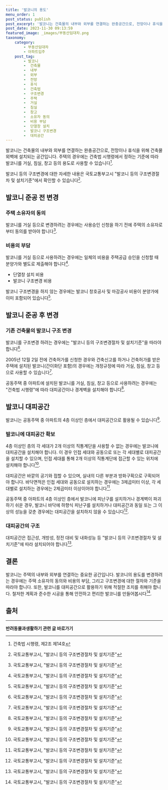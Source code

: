 ```yaml
---
title: '발코니의 용도'
menu_order: 1
post_status: publish
post_excerpt: '발코니는 건축물의 내부와 외부를 연결하는 완충공간으로, 전망이나 휴식을 위해 건축물 외벽에 설치되는 공간입니다. 주택의 경우에는 건축법 시행령에서 정하는 기준에 따라 발코니를 거실, 침실, 창고 등의 용도로 사용할 수 있습니다  1 .'
post_date: 2023-11-30 09:13:59
featured_image: _images/부동산임대차.png
taxonomy:
    category:
        - 부동산임대차
        - 아파트입주
    post_tag:
        - 발코니
        -  건축물
        -  내부
        -  외부
        -  전망
        -  휴식
        -  건축법
        -  구조변경
        -  주택
        -  거실
        -  침실
        -  창고
        -  소유자 동의
        -  비용 부담
        -  단열창 설치
        -  발코니 구조변경
        -  대피공간
---
```



발코니는 건축물의 내부와 외부를 연결하는 완충공간으로, 전망이나 휴식을 위해 건축물 외벽에 설치되는 공간입니다. 주택의 경우에는 건축법 시행령에서 정하는 기준에 따라 발코니를 거실, 침실, 창고 등의 용도로 사용할 수 있습니다[^1].

발코니 등의 구조변경에 대한 자세한 내용은 국토교통부고시 "발코니 등의 구조변경절차 및 설치기준"에서 확인할 수 있습니다[^2].

## 발코니 준공 전 변경

### 주택 소유자의 동의

발코니를 거실 등으로 변경하려는 경우에는 사용승인 신청을 하기 전에 주택의 소유자로부터 동의를 받아야 합니다[^2].

### 비용의 부담

발코니를 거실 등으로 사용하려는 경우에는 일체의 비용을 주택공급 승인을 신청할 때 분양가와 별도로 제출해야 합니다[^2].

- 단열창 설치 비용
- 발코니 구조변경 비용

발코니 구조변경을 하지 않는 경우에는 발코니 창호공사 및 마감공사 비용이 분양가에 이미 포함되어 있습니다[^2].

## 발코니 준공 후 변경

### 기존 건축물의 발코니 구조 변경

발코니를 구조변경 하려는 경우에는 "발코니 등의 구조변경절차 및 설치기준"을 따라야 합니다[^2].

2005년 12월 2일 전에 건축허가를 신청한 경우와 건축신고를 하거나 건축허가를 받은 주택에 설치된 발코니(간이화단 포함)의 경우에는 개정규정에 따라 거실, 침실, 창고 등으로 사용할 수 있습니다[^2].

공동주택 중 아파트에 설치된 발코니를 거실, 침실, 창고 등으로 사용하려는 경우에는 "건축법 시행령"에 따라 대피공간이나 경계벽을 설치해야 합니다[^2].

## 발코니 대피공간

발코니는 공동주택 중 아파트의 4층 이상인 층에서 대피공간으로 활용될 수 있습니다[^2].

### 발코니에 대피공간 확보

4층 이상인 층의 각 세대가 2개 이상의 직통계단을 사용할 수 없는 경우에는 발코니에 대피공간을 설치해야 합니다. 이 경우 인접 세대와 공동으로 또는 각 세대별로 대피공간을 설치할 수 있으며, 인접 세대를 통해 2개 이상의 직통계단에 접근할 수 있는 위치에 설치해야 합니다[^2].

대피공간은 바깥의 공기와 접할 수 있으며, 실내의 다른 부분과 방화구획으로 구획되어야 합니다. 바닥면적은 인접 세대와 공동으로 설치하는 경우에는 3제곱미터 이상, 각 세대별로 설치하는 경우에는 2제곱미터 이상이어야 합니다[^2].

공동주택 중 아파트의 4층 이상인 층에서 발코니에 피난구를 설치하거나 경계벽이 파괴하기 쉬운 경우, 발코니 바닥에 하향식 피난구를 설치하거나 대피공간과 동일 또는 그 이상의 성능을 갖춘 경우에는 대피공간을 설치하지 않을 수 있습니다[^2].

### 대피공간의 구조

대피공간은 접근성, 개방성, 정전 대비 및 내화성능 등 "발코니 등의 구조변경절차 및 설치기준"에 따라 설치되어야 합니다[^2].

## 결론

발코니는 주택의 내부와 외부를 연결하는 중요한 공간입니다. 발코니의 용도를 변경하려는 경우에는 주택 소유자의 동의와 비용의 부담, 그리고 구조변경에 대한 절차와 기준을 따라야 합니다. 또한, 발코니를 대피공간으로 활용하기 위해 적절한 조치를 취해야 합니다. 철저한 계획과 준수한 시공을 통해 안전하고 편리한 발코니를 만들어봅시다[^2].

## 출처

[^1]: 건축법 시행령, 제2조 제14호
[^2]: 국토교통부고시, "발코니 등의 구조변경절차 및 설치기준"


<!-- wp:separator -->
<hr class="wp-block-separator has-alpha-channel-opacity"/>
<!-- /wp:separator -->

<!-- wp:group {"backgroundColor":"base","layout":{"type":"constrained"}} -->
<div class="wp-block-group has-base-background-color has-background"><!-- wp:paragraph {"align":"center","fontSize":"medium"} -->
<p class="has-text-align-center has-large-font-size"><strong>반려동물과생활하기 관련 글 바로가기</strong></p>
<!-- /wp:paragraph -->


<!-- wp:latest-posts
{"categories":[{"id":16383,"count":19,"description":"","link":"https://uknowlaw.com/category/%eb%b0%98%eb%a0%a4%eb%8f%99%eb%ac%bc%ea%b3%bc%ec%83%9d%ed%99%9c%ed%95%98%ea%b8%b0/","name":"반려동물과생활하기","slug":"반려동물과생활하기","taxonomy":"category","parent":0,"meta":[],"_links":{"self":[{"href":"https://uknowlaw.com/wp-json/wp/v2/categories/16383"}],"collection":[{"href":"https://uknowlaw.com/wp-json/wp/v2/categories"}],"about":[{"href":"https://uknowlaw.com/wp-json/wp/v2/taxonomies/category"}],"wp:post_type":[{"href":"https://uknowlaw.com/wp-json/wp/v2/posts?categories=16383"}],"curies":[{"name":"wp","href":"https://api.w.org/{rel}","templated":true}]}}],"postsToShow":100,"excerptLength":28,"postLayout":"grid","columns":2,"featuredImageAlign":"left","featuredImageSizeSlug":"large","fontSize":"small"} /--></div>
<!-- /wp:group -->